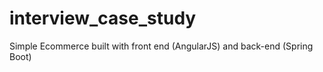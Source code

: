# interview_case_study
Simple Ecommerce built with front end (AngularJS) and back-end (Spring Boot)

 
